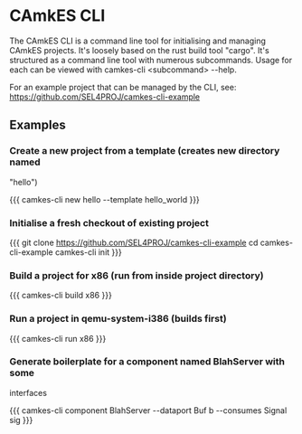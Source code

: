 # CAmkES CLI


The CAmkES CLI is a command line tool for initialising and managing
CAmkES projects. It's loosely based on the rust build tool "cargo". It's
structured as a command line tool with numerous subcommands. Usage for
each can be viewed with camkes-cli &lt;subcommand&gt; --help.

For an example project that can be managed by the CLI, see:
<https://github.com/SEL4PROJ/camkes-cli-example>

## Examples


### Create a new project from a template (creates new directory named
"hello")


{{{ camkes-cli new hello --template hello\_world }}}

### Initialise a fresh checkout of existing project


{{{ git clone <https://github.com/SEL4PROJ/camkes-cli-example> cd
camkes-cli-example camkes-cli init }}}

### Build a project for x86 (run from inside project directory)


{{{ camkes-cli build x86 }}}

### Run a project in qemu-system-i386 (builds first)


{{{ camkes-cli run x86 }}}

### Generate boilerplate for a component named BlahServer with some
interfaces


{{{ camkes-cli component BlahServer --dataport Buf b --consumes Signal
sig }}}

